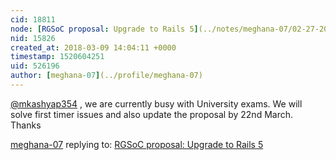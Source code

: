 ```yaml
---
cid: 18811
node: [RGSoC proposal: Upgrade to Rails 5](../notes/meghana-07/02-27-2018/rgsoc-proposal-upgrade-to-rails-5)
nid: 15826
created_at: 2018-03-09 14:04:11 +0000
timestamp: 1520604251
uid: 526196
author: [meghana-07](../profile/meghana-07)
---
```


[@mkashyap354](/profile/mkashyap354) , we are currently busy with University exams. We will solve first timer issues and also update the proposal by 22nd March. Thanks 

[meghana-07](../profile/meghana-07) replying to: [RGSoC proposal: Upgrade to Rails 5](../notes/meghana-07/02-27-2018/rgsoc-proposal-upgrade-to-rails-5)

